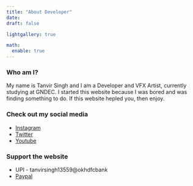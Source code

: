 ```yaml
---
title: "About Developer"
date: 
draft: false

lightgallery: true

math:
  enable: true
---
```




### Who am I?

My name is Tanvir Singh and I am a Developer and VFX Artist, currently studying at GNDEC. I started this website because I was bored and was finding something to do. If this website hepled you, then enjoy.


### Check out my social media

- [Instagram](https://www.instagram.com/tanvir.singh.99.9/)	
- [Twitter](https://twitter.com/Tanvir13559)
- [Youtube](https://www.youtube.com/channel/UC-lFNuF1USLZcevShKv21NA)

### Support the website

- UPI - tanvirsingh13559@okhdfcbank
- [Paypal](https://paypal.me/tanvirsingh007?locale.x=en_GB)